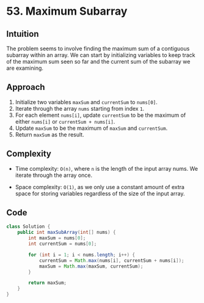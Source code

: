 # 53. Maximum Subarray

## Intuition

The problem seems to involve finding the maximum sum of a contiguous subarray within an array. We can start by initializing variables to keep track of the maximum sum seen so far and the current sum of the subarray we are examining.

## Approach

1. Initialize two variables `maxSum` and `currentSum` to `nums[0]`.
2. Iterate through the array `nums` starting from index `1`.
3. For each element `nums[i]`, update `currentSum` to be the maximum of either `nums[i]` or `currentSum + nums[i]`.
4. Update `maxSum` to be the maximum of `maxSum` and `currentSum`.
5. Return `maxSum` as the result.

## Complexity

- Time complexity: `O(n)`, where `n` is the length of the input array nums. We iterate through the array once.

- Space complexity: `O(1)`, as we only use a constant amount of extra space for storing variables regardless of the size of the input array.

## Code

```java
class Solution {
    public int maxSubArray(int[] nums) {
        int maxSum = nums[0];
        int currentSum = nums[0];

        for (int i = 1; i < nums.length; i++) {
            currentSum = Math.max(nums[i], currentSum + nums[i]);
            maxSum = Math.max(maxSum, currentSum);
        }

        return maxSum;
    }
}
```
